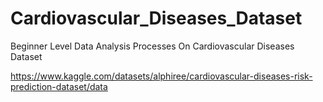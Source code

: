# Cardiovascular_Diseases_Dataset

Beginner Level Data Analysis Processes On Cardiovascular Diseases Dataset

https://www.kaggle.com/datasets/alphiree/cardiovascular-diseases-risk-prediction-dataset/data

